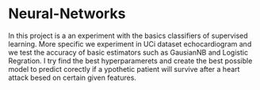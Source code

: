 # Neural-Networks

In this project is a an experiment with the basics classifiers of supervised learning. More specific we experiment in UCi dataset echocardiogram and we test the accuracy of basic estimators such as GausianNB and Logistic Regration. I try find the best hyperparamerets and create the best possible model to predict corectly if a ypothetic patient will survive after a heart attack besed on certain given features. 
